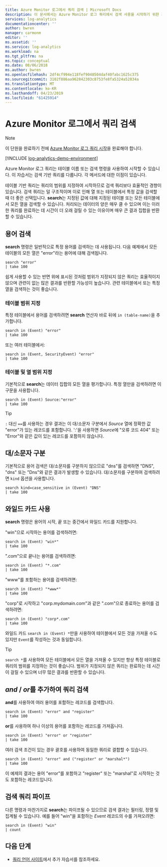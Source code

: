 ```yaml
---
title: Azure Monitor 로그에서 쿼리 검색 | Microsoft Docs
description: 이 문서에서는 Azure Monitor 로그 쿼리에서 검색 사용을 시작하기 위한 자습서를 제공합니다.
services: log-analytics
documentationcenter: ''
author: bwren
manager: carmonm
editor: ''
ms.assetid: ''
ms.service: log-analytics
ms.workload: na
ms.tgt_pltfrm: na
ms.topic: conceptual
ms.date: 08/06/2018
ms.author: bwren
ms.openlocfilehash: 2df4cf994e118fef9048504daf40fabc1625c375
ms.sourcegitcommit: 3102f886aa962842303c8753fe8fa5324a52834a
ms.translationtype: MT
ms.contentlocale: ko-KR
ms.lasthandoff: 04/23/2019
ms.locfileid: "61425914"
---
```

# <a name="search-queries-in-azure-monitor-logs"></a>Azure Monitor 로그에서 쿼리 검색

> [!NOTE]
> 이 단원을 완료하기 전에 [Azure Monitor 로그 쿼리 시작](get-started-queries.md)을 완료해야 합니다.

[!INCLUDE [log-analytics-demo-environment](../../../includes/log-analytics-demo-environment.md)]

Azure Monitor 로그 쿼리는 테이블 이름 또는 검색 명령을 사용하여 시작할 수 있습니다. 이 자습서는 검색 기반 쿼리를 다룹니다. 각 메서드에 대한 이점이 있습니다.

테이블 기반 쿼리는 쿼리의 범위를 지정하여 시작하므로 검색 쿼리보다 효율적인 경향이 있습니다. 검색 쿼리는 덜 구조적이며 이로 인해 열 또는 테이블에서 특정 값을 검색할 때 더 좋은 선택입니다. **search**는 지정된 값에 대해 지정된 테이블 또는 모든 테이블에서 모든 열을 검색할 수 있습니다. 처리되는 데이터의 양은 매우 클 수 있으며 이는 이러한 쿼리를 완료하는 데 시간이 더 오래 걸릴 수 있는 이유이며 매우 큰 결과 집합을 반환할 수 있습니다.

## <a name="search-a-term"></a>용어 검색
**search** 명령은 일반적으로 특정 용어를 검색하는 데 사용됩니다. 다음 예제에서 모든 테이블의 모든 열은 "error"라는 용어에 대해 검색됩니다.

```Kusto
search "error"
| take 100
```

쉽게 사용할 수 있는 반면 위에 표시된 것처럼 범위가 지정되지 않은 쿼리는 효율적이지 않으며 관련이 없는 많은 결과를 반환할 가능성이 높습니다. 관련 테이블에서 또는 특정 열을 검색하는 것이 좋습니다.

### <a name="table-scoping"></a>테이블 범위 지정
특정 테이블에서 용어를 검색하려면 **search** 연산자 바로 뒤에 `in (table-name)`을 추가합니다.

```Kusto
search in (Event) "error"
| take 100
```

또는 여러 테이블에서:
```Kusto
search in (Event, SecurityEvent) "error"
| take 100
```

### <a name="table-and-column-scoping"></a>테이블 및 열 범위 지정
기본적으로 **search**는 데이터 집합의 모든 열을 평가합니다. 특정 열만을 검색하려면 이 구문을 사용합니다.

```Kusto
search in (Event) Source:"error"
| take 100
```

> [!TIP]
> `:` 대신 `==`를 사용하는 경우 결과는 이 대/소문자 구분에서 *Source* 열에 정확한 값 "error"가 있는 레코드를 포함합니다. ':'을 사용하면 *Source*에 "오류 코드 404" 또는 "Error"와 같은 값이 있는 레코드를 포함하지 않습니다.

## <a name="case-sensitivity"></a>대/소문자 구분
기본적으로 용어 검색은 대/소문자를 구분하지 않으므로 "dns"를 검색하면 "DNS", "dns" 또는 "Dns"와 같은 결과가 발생할 수 있습니다. 대/소문자를 구분하여 검색하려면 `kind` 옵션을 사용합니다.

```Kusto
search kind=case_sensitive in (Event) "DNS"
| take 100
```

## <a name="use-wild-cards"></a>와일드 카드 사용
**search** 명령은 용어의 시작, 끝 또는 중간에서 와일드 카드를 지원합니다.

"win"으로 시작하는 용어를 검색하려면:
```Kusto
search in (Event) "win*"
| take 100
```

".com"으로 끝나는 용어를 검색하려면:
```Kusto
search in (Event) "*.com"
| take 100
```

"www"를 포함하는 용어를 검색하려면:
```Kusto
search in (Event) "*www*"
| take 100
```

"corp"로 시작하고 "corp.mydomain.com"과 같은 ".com"으로 종료하는 용어를 검색하려면:

```Kusto
search in (Event) "corp*.com"
| take 100
```

와일드 카드 `search in (Event) *`만을 사용하여 테이블에서 모든 것을 가져올 수도 있지만 `Event`를 작성하는 것과 동일합니다.

> [!TIP]
> `search *`를 사용하여 모든 테이블에서 모든 열을 가져올 수 있지만 항상 특정 테이블로 쿼리의 범위를 지정하는 것이 좋습니다. 범위가 지정되지 않은 쿼리는 완료하는 데 시간이 걸릴 수 있으며 너무 많은 결과를 반환할 수 있습니다.

## <a name="add-and--or-to-search-queries"></a>*and* / *or*를 추가하여 쿼리 검색
**and**를 사용하여 여러 용어를 포함하는 레코드를 검색합니다.

```Kusto
search in (Event) "error" and "register"
| take 100
```

**or**를 사용하여 하나 이상의 용어를 포함하는 레코드를 가져옵니다.

```Kusto
search in (Event) "error" or "register"
| take 100
```

여러 검색 조건이 있는 경우 괄호를 사용하여 동일한 쿼리로 결합할 수 있습니다.

```Kusto
search in (Event) "error" and ("register" or "marshal*")
| take 100
```

이 예제의 결과는 용어 "error"를 포함하고 "register" 또는 "marshal"로 시작하는 것도 포함하는 레코드입니다.

## <a name="pipe-search-queries"></a>검색 쿼리 파이프
다른 명령과 마찬가지로 **search**는 파이프될 수 있으므로 검색 결과는 필터링, 정렬 및 집계될 수 있습니다. 예를 들어 "win"을 포함하는 *Event* 레코드의 수를 가져오려면:

```Kusto
search in (Event) "win"
| count
```




## <a name="next-steps"></a>다음 단계

- [ 쿼리 언어 사이트](/azure/kusto/query/)에서 추가 자습서를 참조하세요.